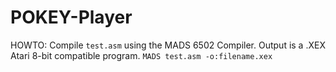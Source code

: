 # POKEY-Player
HOWTO: Compile ```test.asm``` using the MADS 6502 Compiler. Output is a 
.XEX Atari 8-bit compatible program.
```MADS test.asm -o:filename.xex```
